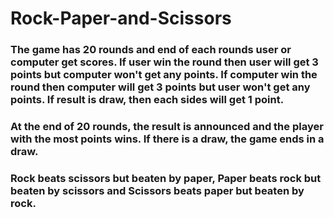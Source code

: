 # Rock-Paper-and-Scissors
### The game has 20 rounds and end of each rounds user or computer get scores. If user win the round then user will get 3 points but computer won't get any points. If computer win the round then computer will get 3 points but user won't get any points. If result is draw, then each sides will get 1 point.
### At the end of 20 rounds, the result is announced and the player with the most points wins. If there is a draw, the game ends in a draw.
### Rock beats scissors but beaten by paper, Paper beats rock but beaten by scissors and Scissors beats paper but beaten by rock.
